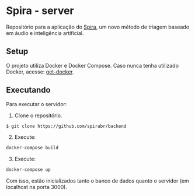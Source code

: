 # Spira - server

Repositório para a aplicação do [Spira](https://spira.ime.usp.br/), um novo método de triagem baseado em áudio e inteligência artificial.

## Setup 

O projeto utiliza Docker e Docker Compose. Caso nunca tenha utilizado Docker, acesse: [get-docker](https://docs.docker.com/get-docker/).

## Executando

Para executar o servidor:

1. Clone o repositório. 

```sh
$ git clone https://github.com/spirabr/backend
```

2. Execute:

```sh
docker-compose build
```

3. Execute:
```sh
docker-compose up
```

Com isso, estão inicializados tanto o banco de dados quanto o servidor (em localhost na porta 3000).